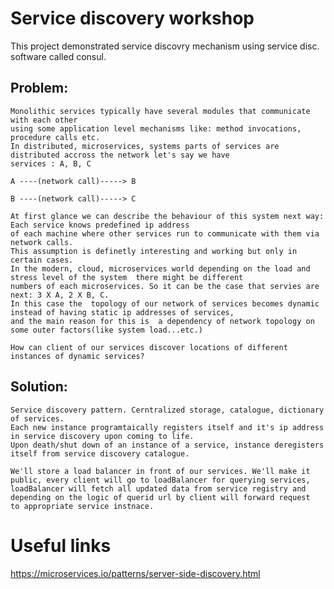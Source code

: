 # Service discovery workshop
This project demonstrated service discovry mechanism using service disc. software
called consul.

## Problem:
	Monolithic services typically have several modules that communicate with each other
	using some application level mechanisms like: method invocations, procedure calls etc.
	In distributed, microservices, systems parts of services are distributed accross the network let's say we have 
	services : A, B, C
	
	A ----(network call)-----> B
	
	B ----(network call)-----> C
	
	At first glance we can describe the behaviour of this system next way: Each service knows predefined ip address
	of each machine where other services run to communicate with them via network calls.
	This assumption is definetly interesting and working but only in certain cases. 
	In the modern, cloud, microservices world depending on the load and stress level of the system  there might be different 
	numbers of each microservices. So it can be the case that servies are next: 3 X A, 2 X B, C.
	In this case the  topology of our network of services becomes dynamic instead of having static ip addresses of services,
	and the main reason for this is  a dependency of network topology on some outer factors(like system load...etc.)
	
	How can client of our services discover locations of different instances of dynamic services?
## Solution:
	Service discovery pattern. Cerntralized storage, catalogue, dictionary of services.
	Each new instance programtaically registers itself and it's ip address in service discovery upon coming to life.
	Upon death/shut down of an instance of a service, instance deregisters itself from service discovery catalogue.

	We'll store a load balancer in front of our services. We'll make it public, every client will go to loadBalancer for querying services,
	loadBalancer will fetch all updated data from service registry and depending on the logic of querid url by client will forward request
	to appropriate service instnace.


# Useful links
https://microservices.io/patterns/server-side-discovery.html 
	
		

